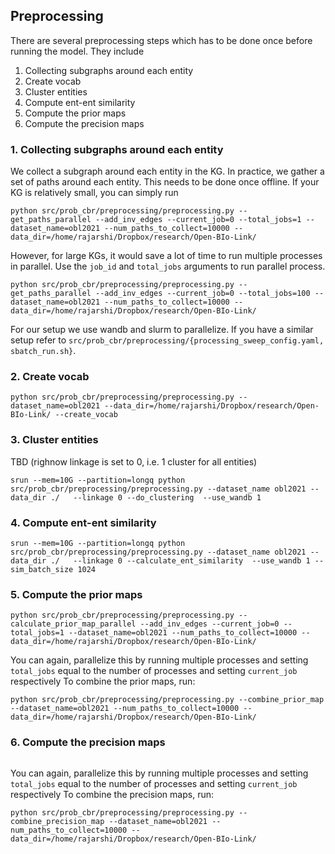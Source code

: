 ## Preprocessing
There are several preprocessing steps which has to be done once before running the model. They include
1. Collecting subgraphs around each entity
2. Create vocab
3. Cluster entities
4. Compute ent-ent similarity
5. Compute the prior maps
6. Compute the precision maps

### 1. Collecting subgraphs around each entity
We collect a subgraph around each entity in the KG. In practice, we gather a set of paths around each entity. This needs to be done once offline. If your KG 
is relatively small, you can simply run
```
python src/prob_cbr/preprocessing/preprocessing.py --get_paths_parallel --add_inv_edges --current_job=0 --total_jobs=1 --dataset_name=obl2021 --num_paths_to_collect=10000 --data_dir=/home/rajarshi/Dropbox/research/Open-BIo-Link/
```
However, for large KGs, it would save a lot of time to run multiple processes in parallel.
Use the `job_id` and `total_jobs` arguments to run parallel process.
```
python src/prob_cbr/preprocessing/preprocessing.py --get_paths_parallel --add_inv_edges --current_job=0 --total_jobs=100 --dataset_name=obl2021 --num_paths_to_collect=10000 --data_dir=/home/rajarshi/Dropbox/research/Open-BIo-Link/ 
``` 
For our setup we use wandb and slurm to parallelize. If you have a similar setup refer to `src/prob_cbr/preprocessing/{processing_sweep_config.yaml, sbatch_run.sh}`.

### 2. Create vocab
```
python src/prob_cbr/preprocessing/preprocessing.py --dataset_name=obl2021 --data_dir=/home/rajarshi/Dropbox/research/Open-BIo-Link/ --create_vocab
```

### 3. Cluster entities
TBD (righnow linkage is set to 0, i.e. 1 cluster for all entities)
```
srun --mem=10G --partition=longq python src/prob_cbr/preprocessing/preprocessing.py --dataset_name obl2021 --data_dir ./   --linkage 0 --do_clustering  --use_wandb 1
```

### 4. Compute ent-ent similarity
```
srun --mem=10G --partition=longq python src/prob_cbr/preprocessing/preprocessing.py --dataset_name obl2021 --data_dir ./   --linkage 0 --calculate_ent_similarity  --use_wandb 1 --sim_batch_size 1024
```

### 5. Compute the prior maps
```
python src/prob_cbr/preprocessing/preprocessing.py --calculate_prior_map_parallel --add_inv_edges --current_job=0 --total_jobs=1 --dataset_name=obl2021 --num_paths_to_collect=10000 --data_dir=/home/rajarshi/Dropbox/research/Open-BIo-Link/ 
``` 
You can again, parallelize this by running multiple processes and setting ``total_jobs`` equal to the number of processes and setting ``current_job`` respectively
To combine the prior maps, run:
```
python src/prob_cbr/preprocessing/preprocessing.py --combine_prior_map --dataset_name=obl2021 --num_paths_to_collect=10000 --data_dir=/home/rajarshi/Dropbox/research/Open-BIo-Link/ 
```
### 6. Compute the precision maps
```
``` 
You can again, parallelize this by running multiple processes and setting ``total_jobs`` equal to the number of processes and setting ``current_job`` respectively
To combine the precision maps, run:
```
python src/prob_cbr/preprocessing/preprocessing.py --combine_precision_map --dataset_name=obl2021 --num_paths_to_collect=10000 --data_dir=/home/rajarshi/Dropbox/research/Open-BIo-Link/ 

